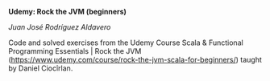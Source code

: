**Udemy: Rock the JVM (beginners)**

*Juan José Rodríguez Aldavero*

Code and solved exercises from the Udemy Course Scala & Functional Programming Essentials | Rock the JVM (https://www.udemy.com/course/rock-the-jvm-scala-for-beginners/) taught by Daniel Ciocîrlan.
